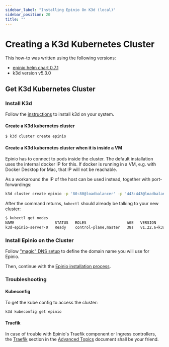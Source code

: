```yaml
---
sidebar_label: "Installing Epinio On K3d (local)"
sidebar_position: 20
title: ""
---
```


# Creating a K3d Kubernetes Cluster

This how-to was written using the following versions:
* [epinio helm chart 0.7.1](https://github.com/epinio/helm-charts/releases/tag/epinio-0.7.1)
* k3d version v5.3.0
## Get K3d Kubernetes Cluster

### Install K3d

Follow the [instructions](https://k3d.io/) to install k3d on your system.

#### Create a K3d kubernetes cluster

```bash
$ k3d cluster create epinio
```

#### Create a K3d kubernetes cluster when it is inside a VM

Epinio has to connect to pods inside the cluster. The default installation uses the internal docker IP for this. If docker is running in a VM, e.g. with Docker Desktop for Mac, that IP will not be reachable.

As a workaround the IP of the host can be used instead, together with port-forwardings:
```bash
k3d cluster create epinio -p '80:80@loadbalancer' -p '443:443@loadbalancer'
```

After the command returns, `kubectl` should already be talking to your new cluster:
```bash
$ kubectl get nodes
NAME                  STATUS   ROLES                  AGE   VERSION
k3d-epinio-server-0   Ready    control-plane,master   38s   v1.22.6+k3s1
```

### Install Epinio on the Cluster

Follow ["magic" DNS setup](../installation/magicDNS_setup.md) to define the domain name you will use for Epinio.

Then, continue with the [Epinio installation process](../installation/install_epinio.md).

### Troubleshooting

#### Kubeconfig

To get the kube config to access the cluster:
```
k3d kubeconfig get epinio
```

#### Traefik

In case of trouble with Epinio's Traefik component or Ingress controllers, the [Traefik](../explanations/advanced.md#traefik) section in the
[Advanced Topics](../explanations/advanced.md) document shall be your friend.
